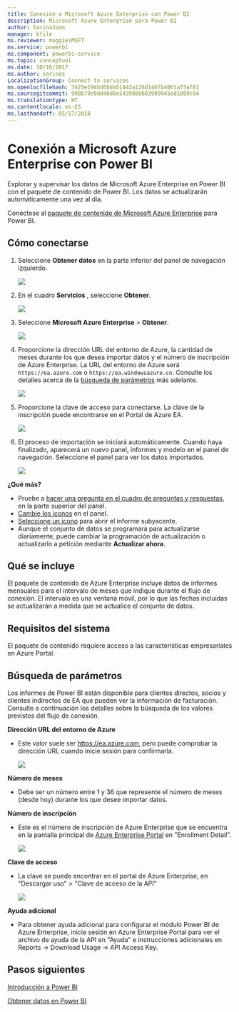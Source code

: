 ```yaml
---
title: Conexión a Microsoft Azure Enterprise con Power BI
description: Microsoft Azure Enterprise para Power BI
author: SarinaJoan
manager: kfile
ms.reviewer: maggiesMSFT
ms.service: powerbi
ms.component: powerbi-service
ms.topic: conceptual
ms.date: 10/16/2017
ms.author: sarinas
LocalizationGroup: Connect to services
ms.openlocfilehash: 7425e194bd6bda51442a128d146fb4061a77af81
ms.sourcegitcommit: 998b79c0dd46d0e5439888b83999945ed1809c94
ms.translationtype: HT
ms.contentlocale: es-ES
ms.lasthandoff: 05/17/2018
---
```

# <a name="connect-to-microsoft-azure-enterprise-with-power-bi"></a>Conexión a Microsoft Azure Enterprise con Power BI
Explorar y supervisar los datos de Microsoft Azure Enterprise en Power BI con el paquete de contenido de Power BI. Los datos se actualizarán automáticamente una vez al día.

Conéctese al [paquete de contenido de Microsoft Azure Enterprise](https://app.powerbi.com/getdata/services/azure-enterprise) para Power BI.

## <a name="how-to-connect"></a>Cómo conectarse
1. Seleccione **Obtener datos** en la parte inferior del panel de navegación izquierdo.
   
    ![](media/service-connect-to-azure-enterprise/getdata.png)
2. En el cuadro **Servicios** , seleccione **Obtener**.
   
   ![](media/service-connect-to-azure-enterprise/services.png)
3. Seleccione **Microsoft Azure Enterprise** \> **Obtener**.
   
   ![](media/service-connect-to-azure-enterprise/mazureenterprise.png)
4. Proporcione la dirección URL del entorno de Azure, la cantidad de meses durante los que desea importar datos y el número de inscripción de Azure Enterprise. La URL del entorno de Azure será `https://ea.azure.com` o `https://ea.windowsazure.cn`. Consulte los detalles acerca de la [búsqueda de parámetros](#FindingParams) más adelante.
   
    ![](media/service-connect-to-azure-enterprise/params.png)
5. Proporcione la clave de acceso para conectarse. La clave de la inscripción puede encontrarse en el Portal de Azure EA.
   
    ![](media/service-connect-to-azure-enterprise/creds.png)
6. El proceso de importación se iniciará automáticamente. Cuando haya finalizado, aparecerá un nuevo panel, informes y modelo en el panel de navegación. Seleccione el panel para ver los datos importados.
   
   ![](media/service-connect-to-azure-enterprise/dashboard.png)

**¿Qué más?**

* Pruebe a [hacer una pregunta en el cuadro de preguntas y respuestas](power-bi-q-and-a.md), en la parte superior del panel.
* [Cambie los iconos](service-dashboard-edit-tile.md) en el panel.
* [Seleccione un icono](service-dashboard-tiles.md) para abrir el informe subyacente.
* Aunque el conjunto de datos se programará para actualizarse diariamente, puede cambiar la programación de actualización o actualizarlo a petición mediante **Actualizar ahora**.

## <a name="whats-included"></a>Qué se incluye
El paquete de contenido de Azure Enterprise incluye datos de informes mensuales para el intervalo de meses que indique durante el flujo de conexión. El intervalo es una ventana móvil, por lo que las fechas incluidas se actualizarán a medida que se actualice el conjunto de datos.

## <a name="system-requirements"></a>Requisitos del sistema
El paquete de contenido requiere acceso a las características empresariales en Azure Portal.

<a name="FindingParams"></a>

## <a name="finding-parameters"></a>Búsqueda de parámetros
Los informes de Power BI están disponible para clientes directos, socios y clientes indirectos de EA que pueden ver la información de facturación. Consulte a continuación los detalles sobre la búsqueda de los valores previstos del flujo de conexión.

**Dirección URL del entorno de Azure**

* Este valor suele ser https://ea.azure.com, pero puede comprobar la dirección URL cuando inicie sesión para confirmarla.
  
    ![](media/service-connect-to-azure-enterprise/params3.png)

**Número de meses**

* Debe ser un número entre 1 y 36 que represente el número de meses (desde hoy) durante los que desee importar datos.

**Número de inscripción**

* Este es el número de inscripción de Azure Enterprise que se encuentra en la pantalla principal de [Azure Enterprise Portal](https://ea.azure.com/) en "Enrollment Detail".
  
    ![](media/service-connect-to-azure-enterprise/params2.png)

**Clave de acceso**

* La clave se puede encontrar en el portal de Azure Enterprise, en "Descargar uso" > "Clave de acceso de la API"
  
    ![](media/service-connect-to-azure-enterprise/creds2.png)

**Ayuda adicional**

* Para obtener ayuda adicional para configurar el módulo Power BI de Azure Enterprise, inicie sesión en Azure Enterprise Portal para ver el archivo de ayuda de la API en "Ayuda" e instrucciones adicionales en Reports -> Download Usage -> API Access Key.

## <a name="next-steps"></a>Pasos siguientes
[Introducción a Power BI](service-get-started.md)

[Obtener datos en Power BI](service-get-data.md)


